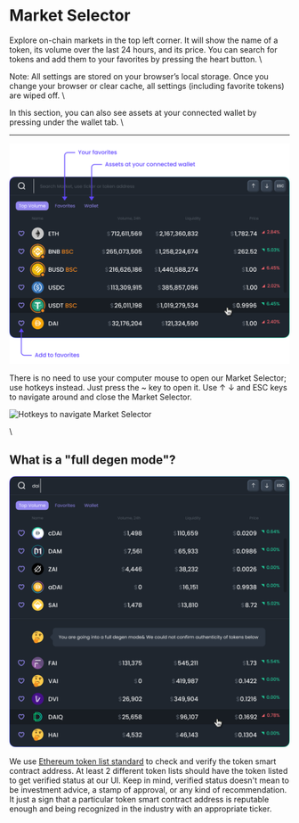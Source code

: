 # Market Selector

Explore on-chain markets in the top left corner. It will show the name of a token, its volume over the last 24 hours, and its price. You can search for tokens and add them to your favorites by pressing the heart button. \


Note: All settings are stored on your browser’s local storage. Once you change your browser or clear cache, all settings (including favorite tokens) are wiped off. \


In this section, you can also see assets at your connected wallet by pressing under the wallet tab. \
****

![](../../.gitbook/assets/market-selector-01.png)

There is no need to use your computer mouse to open our Market Selector; use hotkeys instead. Just press the \~ key to open it. Use ↑  ↓ and ESC keys to navigate around and close the Market Selector.&#x20;

![Hotkeys to navigate Market Selector ](https://lh5.googleusercontent.com/XLtDJ\_A4cWseF\_EFRSMcq-2AFNjX33JlzFcRYhgCUaNvQBlBrdlXzULlx0FtpSGgi5NKZEaMYKzIqPCgxYfQiqHbycYlFg8bN8KCBnWAcEHl22pVEIL2FEePPfU0nI7wwdA7DB6l)

\


## What is a "full degen mode"?

![](<../../.gitbook/assets/market-selector (1).png>)

We use [Ethereum token list standard](https://tokenlists.org) to check and verify the token smart contract address. At least 2 different token lists should have the token listed to get verified status at our UI. Keep in mind, verified status doesn't mean to be investment advice, a stamp of approval, or any kind of recommendation. It just a sign that a particular token smart contract address is reputable enough and being recognized in the industry with an appropriate ticker.&#x20;
